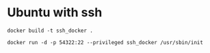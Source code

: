 # Ubuntu with ssh

`docker build -t ssh_docker .`

`docker run -d -p 54322:22 --privileged ssh_docker /usr/sbin/init`
